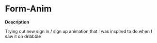 # Form-Anim

**Description**

Trying out new sign in / sign up animation that I was inspired to do when I saw it on dribbble
